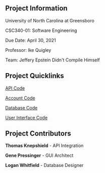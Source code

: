 ## Project Information
University of North Carolina at Greensboro

CSC340-01: Software Engineering

Due Date: April 30, 2021

Professor: Ike Quigley

Team: Jeffery Epstein Didn't Compile Himself

## Project Quicklinks
[API Code](https://github.com/csc340-jedch/FlightSearch/tree/main/src/api)

[Account Code](https://github.com/csc340-jedch/FlightSearch/tree/main/src/accounts)

[Database Code](https://github.com/csc340-jedch/FlightSearch/tree/main/src/db)

[User Interface Code](https://github.com/csc340-jedch/FlightSearch/tree/main/src/ui)

## Project Contributors
**Thomas Knepshield** - API Integration

**Gene Pressinger** - GUI Architect

**Logan Whitfield** - Database Designer
